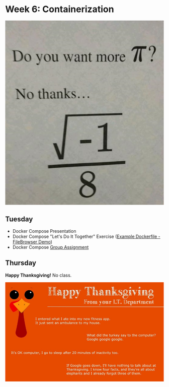# Week 6: Containerization

![Do you want more π? No, √-1/8.](iover8.jpg)

## Tuesday

* Docker Compose Presentation
* Docker Compose "Let's Do It Together" Exercise ([Example Dockerfile - FileBrowser Demo](FileBrowser_Dockerfile_Example.yml))
* Docker Compose [Group Assignment](ASSIGN1.md)

## Thursday

**Happy Thanksgiving!** No class.

![Thanksgiving Humor!](thanksgiving.jpg)